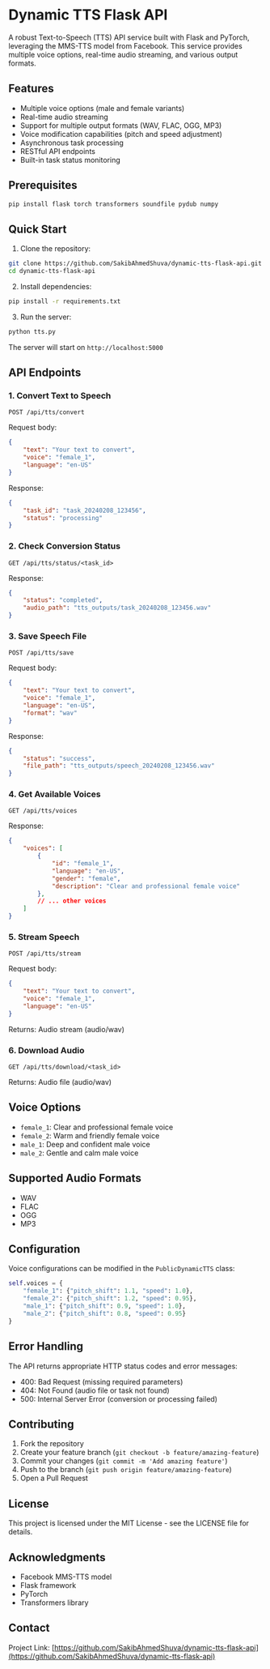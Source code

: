 # Dynamic TTS Flask API

A robust Text-to-Speech (TTS) API service built with Flask and PyTorch, leveraging the MMS-TTS model from Facebook. This service provides multiple voice options, real-time audio streaming, and various output formats.

## Features

- Multiple voice options (male and female variants)
- Real-time audio streaming
- Support for multiple output formats (WAV, FLAC, OGG, MP3)
- Voice modification capabilities (pitch and speed adjustment)
- Asynchronous task processing
- RESTful API endpoints
- Built-in task status monitoring

## Prerequisites

```bash
pip install flask torch transformers soundfile pydub numpy
```

## Quick Start

1. Clone the repository:
```bash
git clone https://github.com/SakibAhmedShuva/dynamic-tts-flask-api.git
cd dynamic-tts-flask-api
```

2. Install dependencies:
```bash
pip install -r requirements.txt
```

3. Run the server:
```bash
python tts.py
```

The server will start on `http://localhost:5000`

## API Endpoints

### 1. Convert Text to Speech
```http
POST /api/tts/convert
```

Request body:
```json
{
    "text": "Your text to convert",
    "voice": "female_1",
    "language": "en-US"
}
```

Response:
```json
{
    "task_id": "task_20240208_123456",
    "status": "processing"
}
```

### 2. Check Conversion Status
```http
GET /api/tts/status/<task_id>
```

Response:
```json
{
    "status": "completed",
    "audio_path": "tts_outputs/task_20240208_123456.wav"
}
```

### 3. Save Speech File
```http
POST /api/tts/save
```

Request body:
```json
{
    "text": "Your text to convert",
    "voice": "female_1",
    "language": "en-US",
    "format": "wav"
}
```

Response:
```json
{
    "status": "success",
    "file_path": "tts_outputs/speech_20240208_123456.wav"
}
```

### 4. Get Available Voices
```http
GET /api/tts/voices
```

Response:
```json
{
    "voices": [
        {
            "id": "female_1",
            "language": "en-US",
            "gender": "female",
            "description": "Clear and professional female voice"
        },
        // ... other voices
    ]
}
```

### 5. Stream Speech
```http
POST /api/tts/stream
```

Request body:
```json
{
    "text": "Your text to convert",
    "voice": "female_1",
    "language": "en-US"
}
```

Returns: Audio stream (audio/wav)

### 6. Download Audio
```http
GET /api/tts/download/<task_id>
```

Returns: Audio file (audio/wav)

## Voice Options

- `female_1`: Clear and professional female voice
- `female_2`: Warm and friendly female voice
- `male_1`: Deep and confident male voice
- `male_2`: Gentle and calm male voice

## Supported Audio Formats

- WAV
- FLAC
- OGG
- MP3

## Configuration

Voice configurations can be modified in the `PublicDynamicTTS` class:

```python
self.voices = {
    "female_1": {"pitch_shift": 1.1, "speed": 1.0},
    "female_2": {"pitch_shift": 1.2, "speed": 0.95},
    "male_1": {"pitch_shift": 0.9, "speed": 1.0},
    "male_2": {"pitch_shift": 0.8, "speed": 0.95}
}
```

## Error Handling

The API returns appropriate HTTP status codes and error messages:

- 400: Bad Request (missing required parameters)
- 404: Not Found (audio file or task not found)
- 500: Internal Server Error (conversion or processing failed)

## Contributing

1. Fork the repository
2. Create your feature branch (`git checkout -b feature/amazing-feature`)
3. Commit your changes (`git commit -m 'Add amazing feature'`)
4. Push to the branch (`git push origin feature/amazing-feature`)
5. Open a Pull Request

## License

This project is licensed under the MIT License - see the LICENSE file for details.

## Acknowledgments

- Facebook MMS-TTS model
- Flask framework
- PyTorch
- Transformers library

## Contact

Project Link: [https://github.com/SakibAhmedShuva/dynamic-tts-flask-api](https://github.com/SakibAhmedShuva/dynamic-tts-flask-api)

